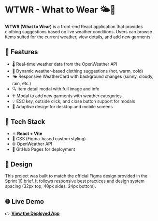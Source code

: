 # WTWR - What to Wear 🌤️🧥

**WTWR (What to Wear)** is a front-end React application that provides clothing suggestions based on live weather conditions. Users can browse items suited for the current weather, view details, and add new garments.

## 📌 Features

- 🌡️ Real-time weather data from the OpenWeather API
- 🧥 Dynamic weather-based clothing suggestions (hot, warm, cold)
- 🌤️ Responsive WeatherCard with background changes (sunny, cloudy, rain, etc.)
- 🔍 Item detail modal with full image and info
- ➕ Modal to add new garments with weather categories
- 💡 ESC key, outside click, and close button support for modals
- 📱 Adaptive design for desktop and mobile screens

## 🧪 Tech Stack

- ⚛️ **React + Vite**
- 🎨 CSS (Figma-based custom styling)
- 🌐 OpenWeather API
- 🚀 GitHub Pages for deployment

## 📸 Design

This project was built to match the official Figma design provided in the Sprint 10 brief. It follows responsive best practices and design system spacing (32px top, 40px sides, 24px bottom).

## 🌐 Live Demo

👉 [**View the Deployed App**](https://lstapleton02.github.io/se_project_react/)
